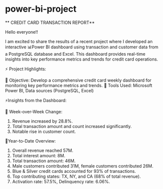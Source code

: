 # power-bi-project
**
CREDIT CARD TRANSACTION REPORT**


Hello everyone!!

I am excited to share the results of a recent project where I developed an interactive 📊Power BI dashboard using transaction and customer data from a PostgreSQL database and Excel. This dashboard provides real-time insights into key performance metrics and trends for credit card operations.

⚡ Project Highlights:

💢 Objective: Develop a comprehensive credit card weekly dashboard for monitoring key performance metrics and trends.
💢 Tools Used: Microsoft Power BI, Data sources (PostgreSQL, Excel)

⚡Insights from the Dashboard:

💢 Week-over-Week Change:
1. Revenue increased by 28.8%.
2. Total transaction amount and count increased significantly.
3. Notable rise in customer count.

💢Year-to-Date Overview:
1. Overall revenue reached 57M.
2. Total interest amount: 8M.
3. Total transaction amount: 46M.
4. Male customers contributed 31M, female customers contributed 26M.
5. Blue & Silver credit cards accounted for 93% of transactions.
6. Top contributing states: TX, NY, and CA (68% of total revenue).
7. Activation rate: 57.5%, Delinquency rate: 6.06%.
